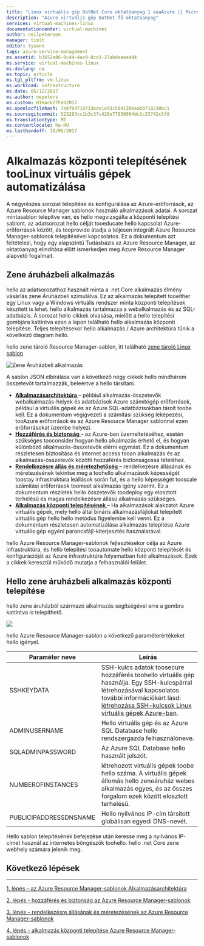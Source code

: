 ```yaml
---
title: "Linux virtuális gép DotNet Core oktatóanyag 1 aaaAzure |} Microsoft Docs"
description: "Azure virtuális gép DotNet fő oktatóanyag"
services: virtual-machines-linux
documentationcenter: virtual-machines
author: neilpeterson
manager: timlt
editor: tysonn
tags: azure-service-management
ms.assetid: b3652e86-0c44-4ac9-8cd1-27abdeaea4d4
ms.service: virtual-machines-linux
ms.devlang: na
ms.topic: article
ms.tgt_pltfrm: vm-linux
ms.workload: infrastructure
ms.date: 05/12/2017
ms.author: nepeters
ms.custom: H1Hack27Feb2017
ms.openlocfilehash: 7e6f047197336de1e93c50413b6eabb718230bc1
ms.sourcegitcommit: 523283cc1b3c37c428e77850964dc1c33742c5f0
ms.translationtype: MT
ms.contentlocale: hu-HU
ms.lasthandoff: 10/06/2017
---
```

# <a name="automating-application-deployments-toolinux-virtual-machines"></a>Alkalmazás központi telepítésének tooLinux virtuális gépek automatizálása 

A négyrészes sorozat telepítése és konfigurálása az Azure-erőforrások, az Azure Resource Manager sablonok használó alkalmazások adatai. A sorozat mintasablon telepítve van, és hello megvizsgálta a központi telepítési sablont. az adatsorozat hello célját tooeducate hello kapcsolat Azure-erőforrások között, és tooprovide átadja a teljesen integrált Azure Resource Manager-sablonok telepítésével kapcsolatos. Ez a dokumentum azt feltételezi, hogy egy alapszintű Tudásbázis az Azure Resource Manager, az oktatóanyag elindítása előtt ismerkedjen meg Azure Resource Manager alapvető fogalmait. 

## <a name="music-store-application"></a>Zene áruházbeli alkalmazás
hello az adatsorozathoz használt minta a .net Core alkalmazás élmény vásárlás zene Áruházbeli szimulálva. Ez az alkalmazás telepített tooeither egy Linux vagy a Windows virtuális rendszer minta központi telepítések készített is lehet. hello alkalmazás tartalmazza a webalkalmazás és az SQL-adatbázis. A sorozat hello cikkek olvasása, mielőtt a hello telepítési gombjára kattintva ezen a lapon található hello alkalmazás központi telepítése. Teljes telepítésekor hello alkalmazás / Azure architektúra tűnik a következő diagram hello. 

hello zene tároló Resource Manager-sablon, itt található [zene tároló Linux sablon](https://github.com/neilpeterson/nepeters-azure-templates/tree/master/dotnet-core-music-linux-vm-sql-db)

![Zene Áruházbeli alkalmazás](./media/dotnet-core-1-landing/music-store.png)

A sablon JSON elbírálása van a következő négy cikkek hello mindhárom összetevőt tartalmazzák, beleértve a hello társítani.

* [**Alkalmazásarchitektúra** ](dotnet-core-2-architecture.md?toc=%2fazure%2fvirtual-machines%2flinux%2ftoc.json) – például alkalmazás-összetevők webalkalmazás-helyek és adatbázisok Azure számítógép erőforrások, például a virtuális gépek és az Azure SQL-adatbázisokban tárolt toobe kell. Ez a dokumentum végigvezeti a számítási szükség leképezési, tooAzure erőforrások és az Azure Resource Manager sablonnal ezen erőforrásokat üzembe helyezi. 
* [**Hozzáférés és biztonság** ](dotnet-core-3-access-security.md?toc=%2fazure%2fvirtual-machines%2flinux%2ftoc.json) – az Azure-ban üzemeltetéséhez, esetén szükséges tooconsider hogyan hello alkalmazás érhető el, és hogyan különböző alkalmazás-összetevők elérni egymást. Ez a dokumentum részletesen biztosítása és internet access tooan alkalmazás és az alkalmazás-összetevők közötti hozzáférés biztonságossá tételéhez.
* [**Rendelkezésre állás és méretezhetőség** ](dotnet-core-4-availability-scale.md?toc=%2fazure%2fvirtual-machines%2flinux%2ftoc.json) – rendelkezésre állásának és méretezésének tekintse meg a toohello alkalmazások képességét toostay infrastruktúra leállások során fut, és a hello képességét tooscale számítási erőforrások toomeet alkalmazás igény szerint. Ez a dokumentum részletek hello összetevők toodeploy egy elosztott terhelésű és magas rendelkezésre állású alkalmazás szükséges.
* [**Alkalmazás központi telepítésének** ](dotnet-core-5-app-deployment.md?toc=%2fazure%2fvirtual-machines%2flinux%2ftoc.json) – Ha alkalmazások alakzatot Azure virtuális gépek, mely hello által bináris alkalmazásfájlokat telepített virtuális gép hello hello metódus figyelembe kell venni. Ez a dokumentum részletesen automatizálása alkalmazás telepítése Azure virtuális gép egyéni parancsfájl-kiterjesztés használatával.

hello Azure Resource Manager-sablonok fejlesztésekor célja az Azure infrastruktúra, és hello telepítési tooautomate hello központi telepítését és konfigurációját az Azure infrastruktúra folyamatban futó alkalmazások. Ezek a cikkek keresztül működő mutatja a felhasználói felület.

## <a name="deploy-hello-music-store-application"></a>Hello zene áruházbeli alkalmazás központi telepítése
hello zene áruházból származó alkalmazás segítségével erre a gombra kattintva is telepíthető.

<a href="https://portal.azure.com/#create/Microsoft.Template/uri/https%3A%2F%2Fraw.githubusercontent.com%2FMicrosoft%2Fdotnet-core-sample-templates%2Fmaster%2Fdotnet-core-music-linux%2Fazuredeploy.json" target="_blank"> <img src="http://azuredeploy.net/deploybutton.png"/>
</a>

hello Azure Resource Manager-sablon a következő paraméterértékeket hello igényel.

| Paraméter neve | Leírás |
| --- | --- |
| SSHKEYDATA |SSH-kulcs adatok toosecure hozzáférés toohello virtuális gép használja. Egy SSH-kulcspárral létrehozásával kapcsolatos további információkért lásd: [létrehozása SSH-kulcsok Linux virtuális gépek Azure-ban](mac-create-ssh-keys.md?toc=%2fazure%2fvirtual-machines%2flinux%2ftoc.json). |
| ADMINUSERNAME |Hello virtuális gép és az Azure SQL Database hello rendszergazda felhasználóneve. |
| SQLADMINPASSWORD |Az Azure SQL Database hello használt jelszót. |
| NUMBEROFINSTANCES |létrehozott virtuális gépek toobe hello száma. A virtuális gépek állomás hello zeneáruház webes alkalmazás egyes, és az összes forgalom ezek között elosztott terhelésű. |
| PUBLICIPADDRESSDNSNAME |Hello nyilvános IP-cím társított globálisan egyedi DNS-nevét. |

Hello sablon telepítésének befejezése után keresse meg a nyilvános IP-címet használ az internetes böngészők toohello. hello .net Core zene webhely számára jelenik meg.

## <a name="next-steps"></a>Következő lépések
<hr>

[1. lépés – az Azure Resource Manager-sablonok Alkalmazásarchitektúra](dotnet-core-2-architecture.md?toc=%2fazure%2fvirtual-machines%2flinux%2ftoc.json)

[2. lépés - hozzáférés és biztonság az Azure Resource Manager-sablonok](dotnet-core-3-access-security.md?toc=%2fazure%2fvirtual-machines%2flinux%2ftoc.json)

[3. lépés – rendelkezésre állásának és méretezésének az Azure Resource Manager-sablonok](dotnet-core-4-availability-scale.md?toc=%2fazure%2fvirtual-machines%2flinux%2ftoc.json)

[4. lépés - alkalmazás központi telepítése Azure Resource Manager-sablonok](dotnet-core-5-app-deployment.md?toc=%2fazure%2fvirtual-machines%2flinux%2ftoc.json)

